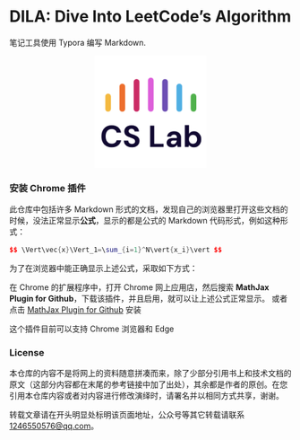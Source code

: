 

# DILA: Dive Into LeetCode’s Algorithm



笔记工具使用 Typora 编写 Markdown.

<div align="center">
<div align="center">
  <img src="https://raw.githubusercontent.com/JackFroster/Images/main/image/Screenshot%202023-11-17%20at%2013.04.48.png" alt="Screenshot 2023-11-17 at 13.04.48" width = "200px" align= "center"/>
</div>
</div>

### 安装 Chrome 插件

此仓库中包括许多 Markdown 形式的文档，发现自己的浏览器里打开这些文档的时候，没法正常显示**公式**，显示的都是公式的 Markdown 代码形式，例如这种形式：

```c++
$$ \Vert\vec{x}\Vert_1=\sum_{i=1}^N\vert{x_i}\vert $$
```

为了在浏览器中能正确显示上述公式，采取如下方式：

在 Chrome 的扩展程序中，打开 Chrome 网上应用店，然后搜索 **MathJax Plugin for Github**，下载该插件，并且启用，就可以让上述公式正常显示。
或者点击 [MathJax Plugin for Github](https://chrome.google.com/webstore/detail/mathjax-plugin-for-github/ioemnmodlmafdkllaclgeombjnmnbima) 安装

这个插件目前可以支持 Chrome 浏览器和 Edge

### License

本仓库的内容不是将网上的资料随意拼凑而来，除了少部分引用书上和技术文档的原文（这部分内容都在末尾的参考链接中加了出处），其余都是作者的原创。在您引用本仓库内容或者对内容进行修改演绎时，请署名并以相同方式共享，谢谢。

转载文章请在开头明显处标明该页面地址，公众号等其它转载请联系 1246550576@qq.com。